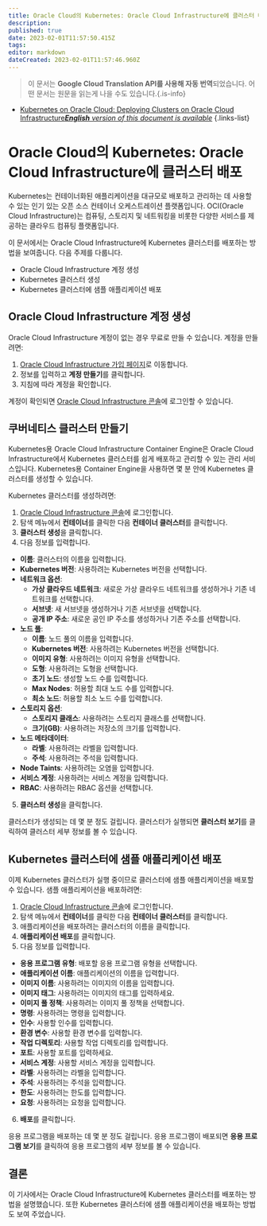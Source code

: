 ```yaml
---
title: Oracle Cloud의 Kubernetes: Oracle Cloud Infrastructure에 클러스터 배포
description: 
published: true
date: 2023-02-01T11:57:50.415Z
tags: 
editor: markdown
dateCreated: 2023-02-01T11:57:46.960Z
---
```


> 이 문서는 **Google Cloud Translation API를 사용해 자동 번역**되었습니다.
어떤 문서는 원문을 읽는게 나을 수도 있습니다.{.is-info}

- [Kubernetes on Oracle Cloud: Deploying Clusters on Oracle Cloud Infrastructure***English** version of this document is available*](/en/Knowledge-base/Kubernetes/kubernetes-on-oracle-cloud-deploying-clusters-on-oracle-cloud-infrastructure)
{.links-list}


# Oracle Cloud의 Kubernetes: Oracle Cloud Infrastructure에 클러스터 배포

Kubernetes는 컨테이너화된 애플리케이션을 대규모로 배포하고 관리하는 데 사용할 수 있는 인기 있는 오픈 소스 컨테이너 오케스트레이션 플랫폼입니다. OCI(Oracle Cloud Infrastructure)는 컴퓨팅, 스토리지 및 네트워킹을 비롯한 다양한 서비스를 제공하는 클라우드 컴퓨팅 플랫폼입니다.

이 문서에서는 Oracle Cloud Infrastructure에 Kubernetes 클러스터를 배포하는 방법을 보여줍니다. 다음 주제를 다룹니다.

- Oracle Cloud Infrastructure 계정 생성
- Kubernetes 클러스터 생성
- Kubernetes 클러스터에 샘플 애플리케이션 배포

## Oracle Cloud Infrastructure 계정 생성

Oracle Cloud Infrastructure 계정이 없는 경우 무료로 만들 수 있습니다. 계정을 만들려면:

1. [Oracle Cloud Infrastructure 가입 페이지](https://cloud.oracle.com/en_US/tryit)로 이동합니다.
2. 정보를 입력하고 **계정 만들기**를 클릭합니다.
3. 지침에 따라 계정을 확인합니다.

계정이 확인되면 [Oracle Cloud Infrastructure 콘솔](https://console.us-ashburn-1.oraclecloud.com/a/billing)에 로그인할 수 있습니다.

## 쿠버네티스 클러스터 만들기

 Kubernetes용 Oracle Cloud Infrastructure Container Engine은 Oracle Cloud Infrastructure에서 Kubernetes 클러스터를 쉽게 배포하고 관리할 수 있는 관리 서비스입니다. Kubernetes용 Container Engine을 사용하면 몇 분 안에 Kubernetes 클러스터를 생성할 수 있습니다.

Kubernetes 클러스터를 생성하려면:

1. [Oracle Cloud Infrastructure 콘솔](https://console.us-ashburn-1.oraclecloud.com/a/billing)에 로그인합니다.
2. 탐색 메뉴에서 **컨테이너**를 클릭한 다음 **컨테이너 클러스터**를 클릭합니다.
3. **클러스터 생성**을 클릭합니다.
4. 다음 정보를 입력합니다.

- **이름**: 클러스터의 이름을 입력합니다.
- **Kubernetes 버전**: 사용하려는 Kubernetes 버전을 선택합니다.
- **네트워크 옵션**:
  - **가상 클라우드 네트워크**: 새로운 가상 클라우드 네트워크를 생성하거나 기존 네트워크를 선택합니다.
  - **서브넷**: 새 서브넷을 생성하거나 기존 서브넷을 선택합니다.
  - **공개 IP 주소**: 새로운 공인 IP 주소를 생성하거나 기존 주소를 선택합니다.
- **노드 풀**:
  - **이름**: 노드 풀의 이름을 입력합니다.
  - **Kubernetes 버전**: 사용하려는 Kubernetes 버전을 선택합니다.
  - **이미지 유형**: 사용하려는 이미지 유형을 선택합니다.
  - **도형**: 사용하려는 도형을 선택합니다.
  - **초기 노드**: 생성할 노드 수를 입력합니다.
  - **Max Nodes**: 허용할 최대 노드 수를 입력합니다.
  - **최소 노드**: 허용할 최소 노드 수를 입력합니다.
- **스토리지 옵션**:
  - **스토리지 클래스**: 사용하려는 스토리지 클래스를 선택합니다.
  - **크기(GB)**: 사용하려는 저장소의 크기를 입력합니다.
- **노드 메타데이터**:
  - **라벨**: 사용하려는 라벨을 입력합니다.
  - **주석**: 사용하려는 주석을 입력합니다.
- **Node Taints**: 사용하려는 오염을 입력합니다.
- **서비스 계정**: 사용하려는 서비스 계정을 입력합니다.
- **RBAC**: 사용하려는 RBAC 옵션을 선택합니다.

5. **클러스터 생성**을 클릭합니다.

클러스터가 생성되는 데 몇 분 정도 걸립니다. 클러스터가 실행되면 **클러스터 보기**를 클릭하여 클러스터 세부 정보를 볼 수 있습니다.

## Kubernetes 클러스터에 샘플 애플리케이션 배포

이제 Kubernetes 클러스터가 실행 중이므로 클러스터에 샘플 애플리케이션을 배포할 수 있습니다. 샘플 애플리케이션을 배포하려면:

1. [Oracle Cloud Infrastructure 콘솔](https://console.us-ashburn-1.oraclecloud.com/a/billing)에 로그인합니다.
2. 탐색 메뉴에서 **컨테이너**를 클릭한 다음 **컨테이너 클러스터**를 클릭합니다.
3. 애플리케이션을 배포하려는 클러스터의 이름을 클릭합니다.
4. **애플리케이션 배포**를 클릭합니다.
5. 다음 정보를 입력합니다.

- **응용 프로그램 유형**: 배포할 응용 프로그램 유형을 선택합니다.
- **애플리케이션 이름**: 애플리케이션의 이름을 입력합니다.
- **이미지 이름**: 사용하려는 이미지의 이름을 입력합니다.
- **이미지 태그**: 사용하려는 이미지의 태그를 입력하세요.
- **이미지 풀 정책**: 사용하려는 이미지 풀 정책을 선택합니다.
- **명령**: 사용하려는 명령을 입력합니다.
- **인수**: 사용할 인수를 입력합니다.
- **환경 변수**: 사용할 환경 변수를 입력합니다.
- **작업 디렉토리**: 사용할 작업 디렉토리를 입력합니다.
- **포트**: 사용할 포트를 입력하세요.
- **서비스 계정**: 사용할 서비스 계정을 입력합니다.
- **라벨**: 사용하려는 라벨을 입력합니다.
- **주석**: 사용하려는 주석을 입력합니다.
- **한도**: 사용하려는 한도를 입력합니다.
- **요청**: 사용하려는 요청을 입력합니다.

6. **배포**를 클릭합니다.

응용 프로그램을 배포하는 데 몇 분 정도 걸립니다. 응용 프로그램이 배포되면 **응용 프로그램 보기**를 클릭하여 응용 프로그램의 세부 정보를 볼 수 있습니다.

## 결론

이 기사에서는 Oracle Cloud Infrastructure에 Kubernetes 클러스터를 배포하는 방법을 설명했습니다. 또한 Kubernetes 클러스터에 샘플 애플리케이션을 배포하는 방법도 보여 주었습니다.